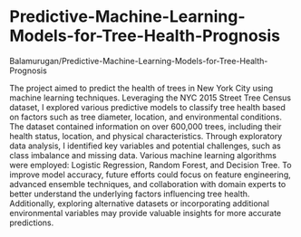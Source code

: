 # Predictive-Machine-Learning-Models-for-Tree-Health-Prognosis
Balamurugan/Predictive-Machine-Learning-Models-for-Tree-Health-Prognosis

The project aimed to predict the health of trees in New York City using machine learning techniques. Leveraging the NYC 2015 Street Tree Census dataset, I explored various predictive models to classify tree health based on factors such as tree diameter, location, and environmental conditions. The dataset contained information on over 600,000 trees, including their health status, location, and physical characteristics. Through exploratory data analysis, I identified key variables and potential challenges, such as class imbalance and missing data. Various machine learning algorithms were employed: Logistic Regression, Random Forest, and Decision Tree. To improve model accuracy, future efforts could focus on feature engineering, advanced ensemble techniques, and collaboration with domain experts to better understand the underlying factors influencing tree health. Additionally, exploring alternative datasets or incorporating additional environmental variables may provide valuable insights for more accurate predictions. 
